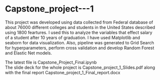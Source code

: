 # Capstone_project---1
This project was developed using data collected from Federal database of about 76000 different colleges and students in the United States described using 1800 feartures. I used this to analyze the variables that effect salary of a student after 10 years of  graduation. I have used Matplotlib and seaborn for data visualization. Also, pipeline was generated to Grid Search for hyperparameters, perform cross validation and develop Random Forest and Elastic Net models. 

The latest file is Capstone_Project_Final.ipynb    
The slide deck for the whole project is Capstone_project_1_Slides.pdf along with the final report Capstone_project_1_Final_report.docx   
 
